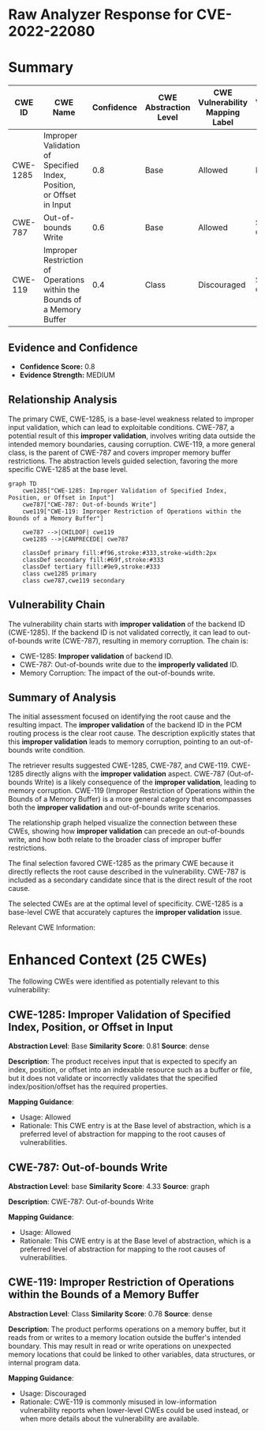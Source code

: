 # Raw Analyzer Response for CVE-2022-22080

# Summary
| CWE ID | CWE Name | Confidence | CWE Abstraction Level | CWE Vulnerability Mapping Label | CWE-Vulnerability Mapping Notes |
|---|---|---|---|---|---|
| CWE-1285 | Improper Validation of Specified Index, Position, or Offset in Input | 0.8 | Base | Allowed | Primary CWE |
| CWE-787 | Out-of-bounds Write | 0.6 | Base | Allowed | Secondary Candidate |
| CWE-119 | Improper Restriction of Operations within the Bounds of a Memory Buffer | 0.4 | Class | Discouraged | Secondary Candidate |

## Evidence and Confidence

*   **Confidence Score:** 0.8
*   **Evidence Strength:** MEDIUM

## Relationship Analysis
The primary CWE, CWE-1285, is a base-level weakness related to improper input validation, which can lead to exploitable conditions. CWE-787, a potential result of this **improper validation**, involves writing data outside the intended memory boundaries, causing corruption. CWE-119, a more general class, is the parent of CWE-787 and covers improper memory buffer restrictions. The abstraction levels guided selection, favoring the more specific CWE-1285 at the base level.

```mermaid
graph TD
    cwe1285["CWE-1285: Improper Validation of Specified Index, Position, or Offset in Input"]
    cwe787["CWE-787: Out-of-bounds Write"]
    cwe119["CWE-119: Improper Restriction of Operations within the Bounds of a Memory Buffer"]

    cwe787 -->|CHILDOF| cwe119
    cwe1285 -->|CANPRECEDE| cwe787

    classDef primary fill:#f96,stroke:#333,stroke-width:2px
    classDef secondary fill:#69f,stroke:#333
    classDef tertiary fill:#9e9,stroke:#333
    class cwe1285 primary
    class cwe787,cwe119 secondary
```

## Vulnerability Chain
The vulnerability chain starts with **improper validation** of the backend ID (CWE-1285). If the backend ID is not validated correctly, it can lead to out-of-bounds write (CWE-787), resulting in memory corruption. The chain is:
  - CWE-1285: **Improper validation** of backend ID.
  - CWE-787: Out-of-bounds write due to the **improperly validated** ID.
  - Memory Corruption: The impact of the out-of-bounds write.

## Summary of Analysis
The initial assessment focused on identifying the root cause and the resulting impact. The **improper validation** of the backend ID in the PCM routing process is the clear root cause. The description explicitly states that this **improper validation** leads to memory corruption, pointing to an out-of-bounds write condition.

The retriever results suggested CWE-1285, CWE-787, and CWE-119. CWE-1285 directly aligns with the **improper validation** aspect. CWE-787 (Out-of-bounds Write) is a likely consequence of the **improper validation**, leading to memory corruption. CWE-119 (Improper Restriction of Operations within the Bounds of a Memory Buffer) is a more general category that encompasses both the **improper validation** and out-of-bounds write scenarios.

The relationship graph helped visualize the connection between these CWEs, showing how **improper validation** can precede an out-of-bounds write, and how both relate to the broader class of improper buffer restrictions.

The final selection favored CWE-1285 as the primary CWE because it directly reflects the root cause described in the vulnerability. CWE-787 is included as a secondary candidate since that is the direct result of the root cause.

The selected CWEs are at the optimal level of specificity. CWE-1285 is a base-level CWE that accurately captures the **improper validation** issue.

Relevant CWE Information:

# Enhanced Context (25 CWEs)
The following CWEs were identified as potentially relevant to this vulnerability:

## CWE-1285: Improper Validation of Specified Index, Position, or Offset in Input
**Abstraction Level**: Base
**Similarity Score**: 0.81
**Source**: dense

**Description**:
The product receives input that is expected to specify an index, position, or offset into an indexable resource such as a buffer or file, but it does not validate or incorrectly validates that the specified index/position/offset has the required properties.

**Mapping Guidance**:
- Usage: Allowed
- Rationale: This CWE entry is at the Base level of abstraction, which is a preferred level of abstraction for mapping to the root causes of vulnerabilities.

## CWE-787: Out-of-bounds Write
**Abstraction Level**: base
**Similarity Score**: 4.33
**Source**: graph

**Description**:
CWE-787: Out-of-bounds Write

**Mapping Guidance**:
- Usage: Allowed
- Rationale: This CWE entry is at the Base level of abstraction, which is a preferred level of abstraction for mapping to the root causes of vulnerabilities.

## CWE-119: Improper Restriction of Operations within the Bounds of a Memory Buffer
**Abstraction Level**: Class
**Similarity Score**: 0.78
**Source**: dense

**Description**:
The product performs operations on a memory buffer, but it reads from or writes to a memory location outside the buffer's intended boundary. This may result in read or write operations on unexpected memory locations that could be linked to other variables, data structures, or internal program data.

**Mapping Guidance**:
- Usage: Discouraged
- Rationale: CWE-119 is commonly misused in low-information vulnerability reports when lower-level CWEs could be used instead, or when more details about the vulnerability are available.